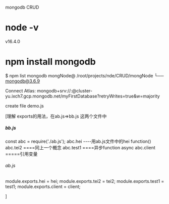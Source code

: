 mongodb CRUD
# node -v
v16.4.0
# npm install mongodb

$ npm list mongodb
mongNode@ /root/projects/nde/CRUD/mongNode
└── mongodb@3.6.9

Connect Atlas:
mongodb+srv://<username>:<password>@cluster-yu.ixch7.gcp.mongodb.net/myFirstDatabase?retryWrites=true&w=majority

create file demo.js

[理解 exports的用法，在ab.js=>bb.js 这两个文件中
#####   bb.js  #####
const abc = require('./ab.js');
abc.hei ----用ab.js文件中的hei function()
abc.tei2 ====同上一个概念
abc.test1  ====异步function async 
abc.client =====引用变量
######  ab.js #####
module.exports.hei = hei;
module.exports.tei2 = tei2;
module.exports.test1 = test1;
module.exports.client = client;

 ]
